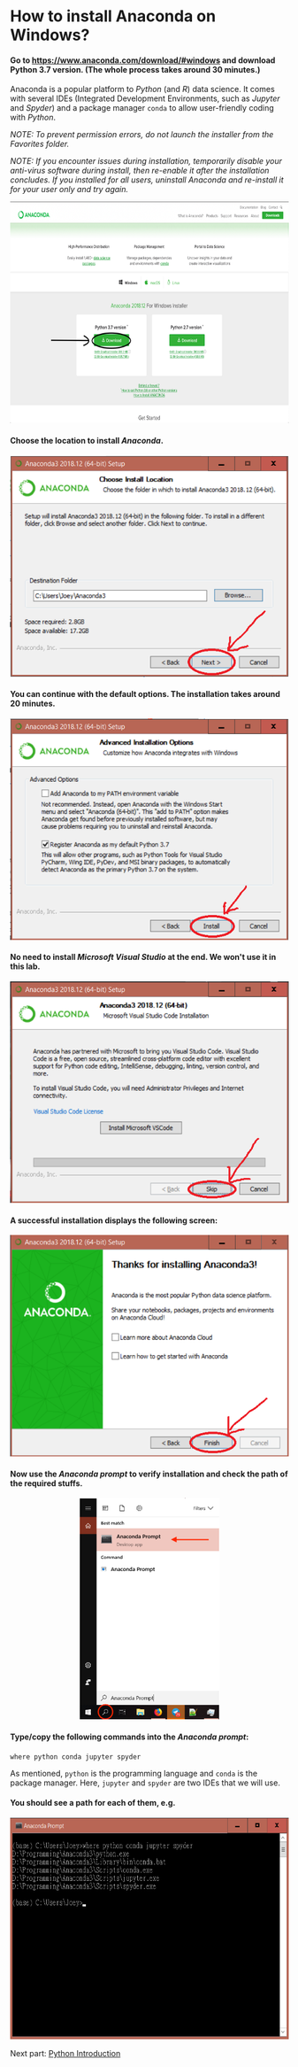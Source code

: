 # How to install Anaconda on Windows?

#### Go to https://www.anaconda.com/download/#windows and download Python 3.7 version. (The whole process takes around 30 minutes.)

Anaconda is a popular platform to *Python* (and *R*) data science. It comes with several IDEs (Integrated Development Environments, such as *Jupyter* and *Spyder*) and a package manager `conda` to allow user-friendly coding with *Python*.

*NOTE: To prevent permission errors, do not launch the installer from the Favorites folder.*

*NOTE: If you encounter issues during installation, temporarily disable your anti-virus software during install, then re-enable it after the installation concludes. If you installed for all users, uninstall Anaconda and re-install it for your user only and try again.*
<p align="center">
  <img src="./images/Anaconda_Windows.png" height="400px"/>
</p>

#### Choose the location to install *Anaconda*. 
<p align="center">
  <img src="./images/Anaconda_install-win-destination.png" height="400px"/>
</p>

#### You can continue with the default options. The installation takes around 20 minutes. 
<p align="center">
  <img src="./images/Anaconda_install-win-path.png" height="400px"/>
</p>


#### No need to install *Microsoft Visual Studio* at the end. We won't use it in this lab.
<p align="center">
  <img src="./images/No_VS_Windows.png" height="400px"/>
</p>

#### A successful installation displays the following screen:
<p align="center">
  <img src="./images/Anaconda_install_success_Windows.png" height="400px"/>
</p>

#### Now use the *Anaconda prompt* to verify installation and check the path of the required stuffs.
<p align="center">
  <img src="./images/conda_cmd_Windows.png" height="400px"/>
</p>

#### Type/copy the following commands into the *Anaconda prompt*:
```
where python conda jupyter spyder
```
As mentioned, `python` is the programming language and `conda` is the package manager. Here, `jupyter` and `spyder` are two IDEs that we will use.

#### You should see a path for each of them, e.g.
<p align="center">
  <img src="./images/Paths_Windows.png" height="400px"/>
</p>


Next part: [Python Introduction](./Part0_Introduction.md)
